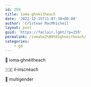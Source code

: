 ```yaml
---
id: 259
title: ioma‑ghnèitheach
date: '2022-12-15T11:07:38+00:00'
author: 'Crìstean MacMhìcheil'
layout: post
guid: 'https://faclair.lgbt/?p=259'
permalink: /ioma%e2%80%91ghneitheach/
categories:
    - gd
---
```


&#x1f3f4;&#xe0067;&#xe0062;&#xe0073;&#xe0063;&#xe0074;&#xe007f; ioma‑ghnèitheach

&#x1f1ee;&#x1f1ea; il‑inscnéach

&#x1f3f4;&#xe0067;&#xe0062;&#xe0065;&#xe006e;&#xe0067;&#xe007f; multigender